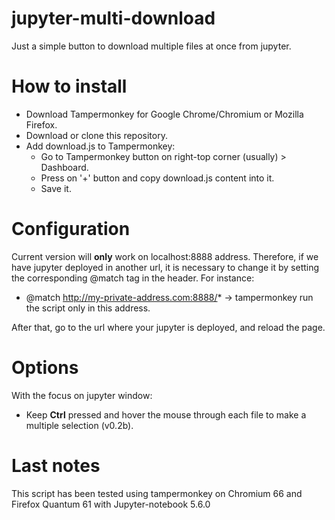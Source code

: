 # jupyter-multi-download
Just a simple button to download multiple files at once from jupyter.

# How to install
- Download Tampermonkey for Google Chrome/Chromium or Mozilla Firefox.
- Download or clone this repository.
- Add download.js to Tampermonkey:
  * Go to Tampermonkey button on right-top corner (usually) > Dashboard.
  * Press on '+' button and copy download.js content into it.
  * Save it.
  
# Configuration
Current version will **only** work on localhost:8888 address. Therefore, if we have jupyter deployed in another url, it is necessary to change it by setting the corresponding @match tag in the header. For instance:
- @match http://my-private-address.com:8888/* -> tampermonkey run the script only in this address.

After that, go to the url where your jupyter is deployed, and reload the page.

# Options
With the focus on jupyter window:
- Keep **Ctrl** pressed and hover the mouse through each file to make a multiple selection (v0.2b). 

# Last notes
This script has been tested using tampermonkey on Chromium 66 and Firefox Quantum 61 with Jupyter-notebook 5.6.0
